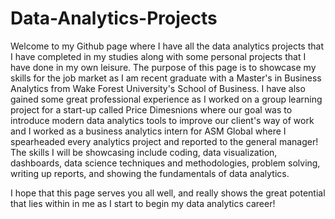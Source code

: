 # Data-Analytics-Projects

Welcome to my Github page where I have all the data analytics projects that I have completed in my studies along with some personal projects that I have done in my own leisure. The purpose of this page is to showcase my skills for the job market as I am recent graduate with a Master's in Business Analytics from Wake Forest University's School of Business. I have also gained some great professional experience as I worked on a group learning project for a start-up called Price Dimesnions where our goal was to introduce modern data analytics tools to improve our client's way of work and I worked as a business analytics intern for ASM Global where I spearheaded every analytics project and reported to the general manager! The skills I will be showcasing include coding, data visualization, dashboards, data science techniques and methodologies, problem solving, writing up reports, and showing the fundamentals of data analytics. 

I hope that this page serves you all well, and really shows the great potential that lies within in me as I start to begin my data analytics career!
